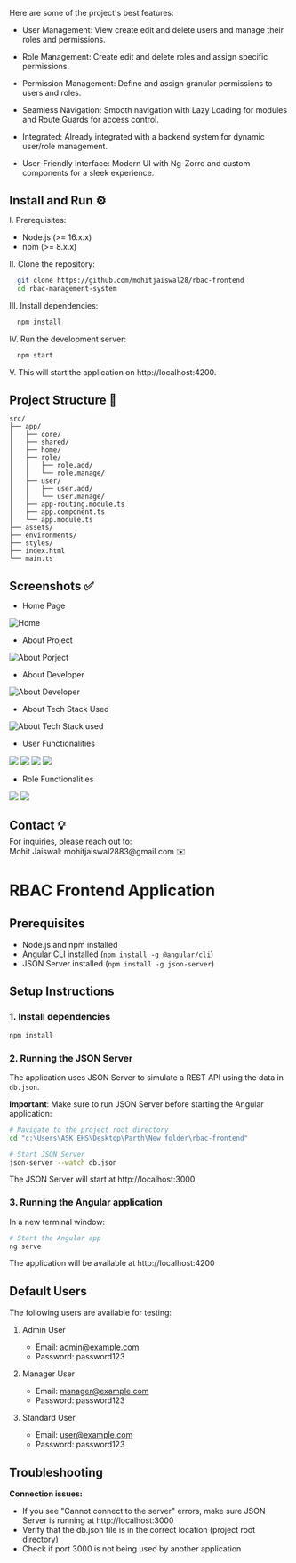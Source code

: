 
Here are some of the project's best features:

- User Management: View create edit and delete users and manage their roles and permissions.

- Role Management: Create edit and delete roles and assign specific permissions.

- Permission Management: Define and assign granular permissions to users and roles.

- Seamless Navigation: Smooth navigation with Lazy Loading for modules and Route Guards for access control.

- Integrated: Already integrated with a backend system for dynamic user/role management.

- User-Friendly Interface: Modern UI with Ng-Zorro and custom components for a sleek experience.




<h2 style="margin-bottom: 0.5rem">Install and Run ⚙️</h2>

I. Prerequisites:

- Node.js (>= 16.x.x)
- npm (>= 8.x.x)

II. Clone the repository:

```bash
  git clone https://github.com/mohitjaiswal28/rbac-frontend
  cd rbac-management-system
```

III. Install dependencies:

```bash
  npm install
```

IV. Run the development server:

```bash
  npm start
```

V. This will start the application on http://localhost:4200.

<h2 style="margin-bottom: 0.5rem">Project Structure 📁</h2>

```
src/
├── app/
│   ├── core/
│   ├── shared/
│   ├── home/
│   ├── role/
│   │   ├── role.add/
│   │   └── role.manage/
│   ├── user/
│   │   ├── user.add/
│   │   └── user.manage/
│   ├── app-routing.module.ts
│   ├── app.component.ts
│   └── app.module.ts
├── assets/
├── environments/
├── styles/
├── index.html
└── main.ts
```

<h2 style="margin-bottom: 0.5rem">Screenshots ✅</h2>

- Home Page

![Home](demo/1.png)

- About Project

![About Porject](demo/2.png)

- About Developer

![About Developer](demo/3.png)

- About Tech Stack Used

![About Tech Stack used](demo/4.png)

- User Functionalities

![](demo/5.png)
![](demo/6.png)
![](demo/7.png)
![](demo/8.png)

- Role Functionalities

![](demo/9.png)
![](demo/10.png)

<h2 style="margin-bottom: 0.5rem">Contact 💡</h2> 
For inquiries, please reach out to:
<br>
Mohit Jaiswal: mohitjaiswal2883@gmail.com ✉️

# RBAC Frontend Application

## Prerequisites

- Node.js and npm installed
- Angular CLI installed (`npm install -g @angular/cli`)
- JSON Server installed (`npm install -g json-server`)

## Setup Instructions

### 1. Install dependencies

```bash
npm install
```

### 2. Running the JSON Server

The application uses JSON Server to simulate a REST API using the data in `db.json`.

**Important**: Make sure to run JSON Server before starting the Angular application:

```bash
# Navigate to the project root directory
cd "c:\Users\ASK EHS\Desktop\Parth\New folder\rbac-frontend"

# Start JSON Server
json-server --watch db.json
```

The JSON Server will start at http://localhost:3000

### 3. Running the Angular application

In a new terminal window:

```bash
# Start the Angular app
ng serve
```

The application will be available at http://localhost:4200

## Default Users

The following users are available for testing:

1. Admin User
   - Email: admin@example.com
   - Password: password123

2. Manager User
   - Email: manager@example.com
   - Password: password123

3. Standard User
   - Email: user@example.com
   - Password: password123

## Troubleshooting

**Connection issues:**
- If you see "Cannot connect to the server" errors, make sure JSON Server is running at http://localhost:3000
- Verify that the db.json file is in the correct location (project root directory)
- Check if port 3000 is not being used by another application
